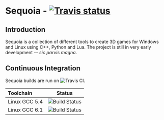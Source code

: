 Sequoia - <a target="_blank" href="https://travis-ci.org/thfabian/sequoia">![Travis status][TravisCI.Badge]</a>
=======

Introduction
------------

Sequoia is a collection of different tools to create 3D games for Windows and Linux using C++, Python
and Lua. The project is still in very early development -- *sic parvis magna*.

Continuous Integration
----------------------

Sequoia builds are run on ![Travis CI][TravisCI].

|  Toolchain         |                                                     Status                                            |
|:-------------------|:-----------------------------------------------------------------------------------------------------:|
| Linux GCC 5.4      | ![Build Status](https://travis-matrix-badges.herokuapp.com/repos/thfabian/sequoia/branches/master/1)  |
| Linux GCC 6.1      | ![Build Status](https://travis-matrix-badges.herokuapp.com/repos/thfabian/sequoia/branches/master/2)  |

<!-- Links -->
[TravisCI]: https://travis-ci.org/thfabian/sequoia
[TravisCI.Badge]: https://travis-ci.org/thfabian/sequoia.svg?branch=master
